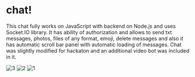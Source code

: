# chat!
This chat fully works on JavaScript with backend on Node.js and uses Socket.IO library. It has ability of authorization and allows to send txt messages, photos, files of any format, emoji, delete messages and also it has automatic scroll bar panel with automatic loading of messages. Chat was slightly modified for hackaton and an additional video bot was included in it. 

![3](https://user-images.githubusercontent.com/63071210/185795268-a7d3942a-efda-467e-bb85-a98a490063af.png)
![2](https://user-images.githubusercontent.com/63071210/185795269-8204a532-fcc5-4df4-bff3-1593fa305041.png)
![1](https://user-images.githubusercontent.com/63071210/185795271-213d0998-8da6-409e-acbd-3c7b74467fbb.png)
